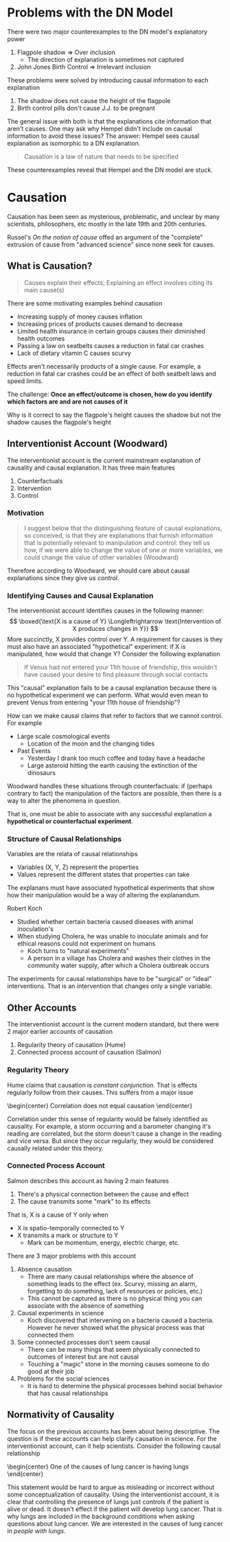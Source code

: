 # Problems with the DN Model

There were two major counterexamples to the DN model's explanatory power

1. Flagpole shadow => Over inclusion
    - The direction of explanation is sometimes not captured
2. John Jones Birth Control => Irrelevant inclusion

These problems were solved by introducing causal information to each explanation

1. The shadow does not cause the height of the flagpole
2. Birth control pills don't cause J.J. to be pregnant

The general issue with both is that the explanations cite information that aren't causes. One may ask why Hempel didn't include on causal information to avoid these issues? The answer: Hempel sees causal explanation as isomorphic to a DN explanation.

> Causation is a law of nature that needs to be specified

These counterexamples reveal that Hempel and the DN model are stuck.

# Causation

Causation has been seen as mysterious, problematic, and unclear by many scientists, philosophers, etc mostly in the late 19th and 20th centuries.

Russel's *On the notion of cause* offed an argument of the "complete" extrusion of cause from "advanced science" since none seek for causes.

## What is Causation?

> Causes explain their effects; Explaining an effect involves citing its main cause(s)

There are some motivating examples behind causation

- Increasing supply of money causes inflation
- Increasing prices of products causes demand to decrease
- Limited health insurance in certain groups causes their diminished health outcomes
- Passing a law on seatbelts causes a reduction in fatal car crashes 
- Lack of dietary vitamin C causes scurvy

Effects aren't necessarily products of a single cause. For example, a reduction in fatal car crashes could be an effect of both seatbelt laws and speed limits.

The challenge: **Once an effect/outcome is chosen, how do you identify which factors are and are not causes of it**

Why is it correct to say the flagpole's height causes the shadow but not the shadow causes the flagpole's height

## Interventionist Account (Woodward)

The interventionist account is the current mainstream explanation of causality and causal explanation. It has three main features

1. Counterfactuals
2. Intervention
3. Control

### Motivation

> I suggest below that the distinguishing feature of causal explanations, so conceived, is that they are explanations that furnish information that is potentially relevant to manipulation and control: they tell us how, if we were able to change the value of one or more variables, we could change the value of other variables (Woodward)

Therefore according to Woodward, we should care about causal explanations since they give us *control*. 

### Identifying Causes and Causal Explanation

The interventionist account identifies causes in the following manner:
$$
    \boxed{\text{X is a cause of Y} \Longleftrightarrow \text{Intervention of X produces changes in Y}}
$$
More succinctly, X provides control over Y. A requirement for causes is they must also have an associated "hypothetical" experiment: if X is manipulated, how would that change Y? Consider the following explanation

> If Venus had not entered your 11th house of friendship, this wouldn't have caused your desire to find pleasure through social contacts

This "causal" explanation fails to be a causal explanation because there is no hypothetical experiment we can perform. What would even mean to prevent Venus from entering "your 11th house of friendship"?

How can we make causal claims that refer to factors that we cannot control. For example

- Large scale cosmological events
    - Location of the moon and the changing tides
- Past Events
    - Yesterday I drank too much coffee and today have a headache
    - Large asteroid hitting the earth causing the extinction of the dinosaurs

Woodward handles these situations through counterfactuals: if (perhaps contrary to fact) the manipulation of the factors are possible, then there is a way to alter the phenomena in question.

That is, one must be able to associate with any successful explanation a **hypothetical or counterfactual experiment**.

### Structure of Causal Relationships

Variables are the relata of causal relationships

- Variables (X, Y, Z) represent the properties
- Values represent the different states that properties can take

The explanans must have associated hypothetical experiments that show how their manipulation would be a way of altering the explanandum.

Robert Koch

- Studied whether certain bacteria caused diseases with animal inoculation's
- When studying Cholera, he was unable to inoculate animals and for ethical reasons could not experiment on humans
    - Koch turns to "natural experiments"
    - A person in a village has Cholera and washes their clothes in the community water supply, after which a Cholera outbreak occurs

The experiments for causal relationships have to be "surgical" or "ideal" interventions. That is an intervention that changes only a single variable.

## Other Accounts

The interventionist account is the current modern standard, but there were 2 major earlier accounts of causation

1. Regularity theory of causation (Hume)
2. Connected process account of causation (Salmon)

### Regularity Theory

Hume claims that causation is *constant conjunction*. That is effects regularly follow from their causes. This suffers from a major issue

\begin{center}
    Correlation does not equal causation
\end{center}

Correlation under this sense of regularity would be falsely identified as causality. For example, a storm occurring and a barometer changing it's reading are correlated, but the storm doesn't cause a change in the reading and vice versa. But since they occur regularly, they would be considered causally related under this theory.

### Connected Process Account

Salmon describes this account as having 2 main features

1. There's a physical connection between the cause and effect
2. The cause transmits some "mark" to its effects

That is, X is a cause of Y only when
- X is spatio-temporally connected to Y
- X transmits a mark or structure to Y
    - Mark can be momentum, energy, electric charge, etc.

There are 3 major problems with this account

1. Absence causation
    - There are many causal relationships where the absence of something leads to the effect (ex. Scurvy, missing an alarm, forgetting to do something, lack of resources or policies, etc.)
    - This cannot be captured as there is no physical thing you can associate with the absence of something
2. Causal experiments in science
    - Koch discovered that intervening on a bacteria caused a bacteria. However he never showed what the physical process was that connected them
3. Some connected processes don't seem causal
    - There can be many things that seem physically connected to outcomes of interest but are not causal
    - Touching a "magic" stone in the morning causes someone to do good at their job
4. Problems for the social sciences
    - It is hard to determine the physical processes behind social behavior that has causal relationships

## Normativity of Causality

The focus on the previous accounts has been about being descriptive. The question is if these accounts can help clarify causation in science. For the interventionist account, can it help scientists. Consider the following causal relationship

\begin{center}
    One of the causes of lung cancer is having lungs
\end{center}

This statement would be hard to argue as misleading or incorrect without some conceptualization of causality. Using the interventionist account, it is clear that controlling the presence of lungs just controls if the patient is alive or dead. It doesn't effect if the patient will develop lung cancer. That is why lungs are included in the background conditions when asking questions about lung cancer. We are interested in the causes of lung cancer in *people with lungs*.
